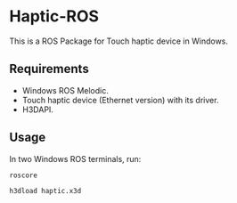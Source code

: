 # Haptic-ROS

This is a ROS Package for Touch haptic device in Windows.

## Requirements

- Windows ROS Melodic. 
- Touch haptic device (Ethernet version) with its driver.
- H3DAPI.

## Usage

In two Windows ROS terminals, run:
```sh
roscore
```
```sh
h3dload haptic.x3d
```
